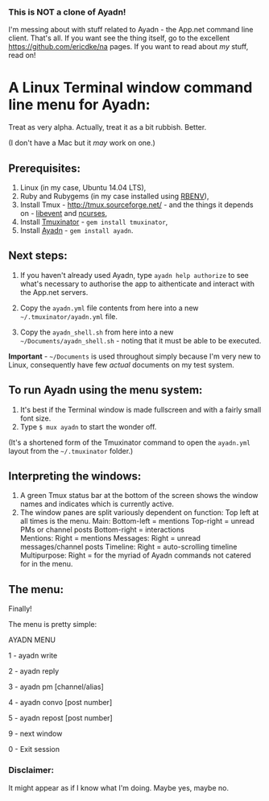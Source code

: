 ### This is NOT a clone of Ayadn!

I'm messing about with stuff related to Ayadn - the App.net command line client. That's all. If you want see the thing itself, go to the excellent https://github.com/ericdke/na pages. If you want to read about *my* stuff, read on!

# A Linux Terminal window command line menu for Ayadn:

Treat as very alpha. Actually, treat it as a bit rubbish. Better.

(I don't have a Mac but it *may* work on one.)

## Prerequisites:

1. Linux (in my case, Ubuntu 14.04 LTS),
2. Ruby and Rubygems (in my case installed using [RBENV](http://rbenv.org/)),
3. Install Tmux - http://tmux.sourceforge.net/ - and the things it depends on - [libevent](http://www.monkey.org/~provos/libevent/) and [ncurses](http://invisible-island.net/ncurses/),
4. Install [Tmuxinator](https://github.com/tmuxinator/tmuxinator) - `gem install tmuxinator`,
5. Install [Ayadn](https://github.com/ericdke/na) - `gem install ayadn`.

## Next steps:

1. If you haven't already used Ayadn, type `ayadn help authorize` to see what's necessary to authorise the app to aithenticate and interact with the App.net servers.

2. Copy the `ayadn.yml` file contents from here into a new `~/.tmuxinator/ayadn.yml` file.
3. Copy the `ayadn_shell.sh` from here into a new `~/Documents/ayadn_shell.sh` - noting that it must be able to be executed.

**Important** - `~/Documents` is used throughout simply because I'm very new to Linux, consequently have few *actual* documents on my test system.

## To run Ayadn using the menu system:

1. It's best if the Terminal window is made fullscreen and with a fairly small font size.
2. Type `$ mux ayadn` to start the wonder off.

(It's a shortened form of the Tmuxinator command to open the `ayadn.yml` layout from the `~/.tmuxinator` folder.)

## Interpreting the windows:

1. A green Tmux status bar at the bottom of the screen shows the window names and indicates which is currently active.
2. The window panes are split variously dependent on function:
   Top left at all times is the menu.
   Main:
     Bottom-left  = mentions
     Top-right    = unread PMs or channel posts
     Bottom-right = interactions        
   Mentions:
     Right        = mentions
   Messages:
     Right        = unread messages/channel posts
   Timeline:
     Right        = auto-scrolling timeline
   Multipurpose:
     Right        = for the myriad of Ayadn commands not catered for in the menu.

## The menu:

Finally!

The menu is pretty simple:

   AYADN MENU
   
   1 - ayadn write
   
   2 - ayadn reply
   
   3 - ayadn pm [channel/alias]
   
   4 - ayadn convo [post number]
   
   5 - ayadn repost [post number]
   
   9 - next window
   
   0 - Exit session

### Disclaimer:

It might appear as if I know what I'm doing. Maybe yes, maybe no.
